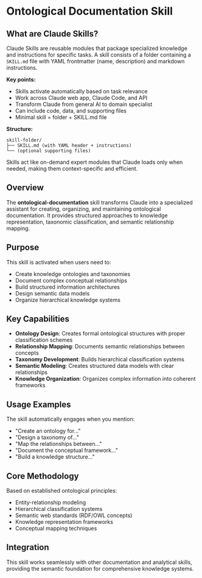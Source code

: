 # Ontological Documentation Skill

## What are Claude Skills?

Claude Skills are reusable modules that package specialized knowledge and instructions for specific tasks. A skill consists of a folder containing a `SKILL.md` file with YAML frontmatter (name, description) and markdown instructions.

**Key points:**
- Skills activate automatically based on task relevance
- Work across Claude web app, Claude Code, and API
- Transform Claude from general AI to domain specialist
- Can include code, data, and supporting files
- Minimal skill = folder + SKILL.md file

**Structure:**
```
skill-folder/
├── SKILL.md (with YAML header + instructions)
└── (optional supporting files)
```

Skills act like on-demand expert modules that Claude loads only when needed, making them context-specific and efficient.

## Overview

The **ontological-documentation** skill transforms Claude into a specialized assistant for creating, organizing, and maintaining ontological documentation. It provides structured approaches to knowledge representation, taxonomic classification, and semantic relationship mapping.

## Purpose

This skill is activated when users need to:
- Create knowledge ontologies and taxonomies
- Document complex conceptual relationships
- Build structured information architectures
- Design semantic data models
- Organize hierarchical knowledge systems

## Key Capabilities

- **Ontology Design**: Creates formal ontological structures with proper classification schemes
- **Relationship Mapping**: Documents semantic relationships between concepts
- **Taxonomy Development**: Builds hierarchical classification systems
- **Semantic Modeling**: Creates structured data models with clear relationships
- **Knowledge Organization**: Organizes complex information into coherent frameworks

## Usage Examples

The skill automatically engages when you mention:
- "Create an ontology for..."
- "Design a taxonomy of..."
- "Map the relationships between..."
- "Document the conceptual framework..."
- "Build a knowledge structure..."

## Core Methodology

Based on established ontological principles:
- Entity-relationship modeling
- Hierarchical classification systems
- Semantic web standards (RDF/OWL concepts)
- Knowledge representation frameworks
- Conceptual mapping techniques

## Integration

This skill works seamlessly with other documentation and analytical skills, providing the semantic foundation for comprehensive knowledge systems.